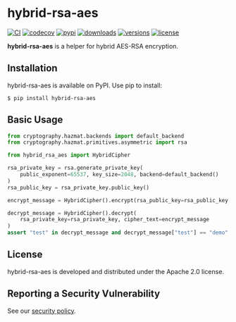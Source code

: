 # hybrid-rsa-aes

[![CI](https://github.com/bigbag/hybrid-rsa-aes/workflows/CI/badge.svg)](https://github.com/bigbag/hybrid-rsa-aes/actions?query=workflow%3ACI)
[![codecov](https://codecov.io/gh/bigbag/hybrid-rsa-aes/branch/main/graph/badge.svg)](https://codecov.io/gh/bigbag/hybrid-rsa-aes)
[![pypi](https://img.shields.io/pypi/v/hybrid-rsa-aes.svg)](https://pypi.python.org/pypi/hybrid-rsa-aes)
[![downloads](https://img.shields.io/pypi/dm/hybrid-rsa-aes.svg)](https://pypistats.org/packages/hybrid-rsa-aes)
[![versions](https://img.shields.io/pypi/pyversions/hybrid-rsa-aes.svg)](https://github.com/bigbag/hybrid-rsa-aes)
[![license](https://img.shields.io/github/license/bigbag/hybrid-rsa-aes.svg)](https://github.com/bigbag/hybrid-rsa-aes/blob/master/LICENSE)


**hybrid-rsa-aes** is a helper for hybrid AES-RSA encryption.


## Installation

hybrid-rsa-aes is available on PyPI.
Use pip to install:

    $ pip install hybrid-rsa-aes

## Basic Usage

```py
from cryptography.hazmat.backends import default_backend
from cryptography.hazmat.primitives.asymmetric import rsa

from hybrid_rsa_aes import HybridCipher

rsa_private_key = rsa.generate_private_key(
    public_exponent=65537, key_size=2048, backend=default_backend()
)
rsa_public_key = rsa_private_key.public_key()

encrypt_message = HybridCipher().encrypt(rsa_public_key=rsa_public_key, data={"test": "demo"})

decrypt_message = HybridCipher().decrypt(
    rsa_private_key=rsa_private_key, cipher_text=encrypt_message
)
assert "test" in decrypt_message and decrypt_message["test"] == "demo"
```

## License

hybrid-rsa-aes is developed and distributed under the Apache 2.0 license.

## Reporting a Security Vulnerability

See our [security policy](https://github.com/bigbag/hybrid-rsa-aes/security/policy).